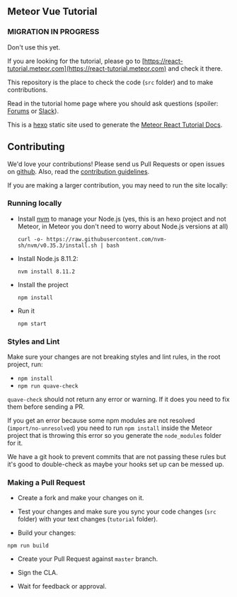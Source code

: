 ## Meteor Vue Tutorial

### MIGRATION IN PROGRESS
Don't use this yet.

If you are looking for the tutorial, please go to [https://react-tutorial.meteor.com](https://react-tutorial.meteor.com) and check it there. 

This repository is the place to check the code (`src` folder) and to make contributions. 

Read in the tutorial home page where you should ask questions (spoiler: [Forums](https://forums.meteor.com) or [Slack](https://join.slack.com/t/meteor-community/shared_invite/enQtODA0NTU2Nzk5MTA3LWY5NGMxMWRjZDgzYWMyMTEyYTQ3MTcwZmU2YjM5MTY3MjJkZjQ0NWRjOGZlYmIxZjFlYTA5Mjg4OTk3ODRiOTc)).

This is a [hexo](https://hexo.io) static site used to generate the [Meteor React Tutorial Docs](https://react-tutorial.meteor.com).

## Contributing

We'd love your contributions! Please send us Pull Requests or open issues on [github](https://github.com/meteor/react-tutorial). Also, read the [contribution guidelines](https://github.com/meteor/docs/blob/master/Contributing.md).

If you are making a larger contribution, you may need to run the site locally:

### Running locally

- Install [nvm](https://github.com/nvm-sh/nvm) to manage your Node.js (yes, this is an hexo project and not Meteor, in Meteor you don't need to worry about Node.js versions at all)

  `curl -o- https://raw.githubusercontent.com/nvm-sh/nvm/v0.35.3/install.sh | bash`
- Install Node.js 8.11.2:

  `nvm install 8.11.2`
  
- Install the project

  `npm install`

- Run it

  `npm start`
  
### Styles and Lint

Make sure your changes are not breaking styles and lint rules, in the root project, run:

  - `npm install`
  - `npm run quave-check`
  
`quave-check` should not return any error or warning. If it does you need to fix them before sending a PR.

If you get an error because some npm modules are not resolved (`import/no-unresolved`) you need to run `npm install` inside the Meteor project that is throwing this error so you generate the `node_modules` folder for it.

We have a git hook to prevent commits that are not passing these rules but it's good to double-check as maybe your hooks set up can be messed up.
  
### Making a Pull Request

- Create a fork and make your changes on it.

- Test your changes and make sure you sync your code changes (`src` folder) with your text changes (`tutorial` folder).

- Build your changes:

`npm run build`

- Create your Pull Request against `master` branch.

- Sign the CLA.

- Wait for feedback or approval.
